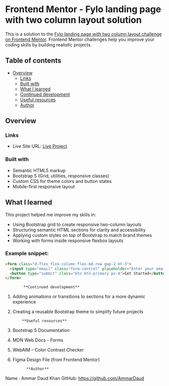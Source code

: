 # Frontend Mentor - Fylo landing page with two column layout solution

This is a solution to the [Fylo landing page with two column layout challenge on Frontend Mentor](https://www.frontendmentor.io/challenges/fylo-landing-page-with-two-column-layout-5ca5ef041e82137ec91a50f5). Frontend Mentor challenges help you improve your coding skills by building realistic projects. 

## Table of contents

- [Overview](#overview)
  - [Links](#links)
  - [Built with](#built-with)
  - [What I learned](#what-i-learned)
  - [Continued development](#continued-development)
  - [Useful resources](#useful-resources)
  - [Author](#author)

## Overview

### Links

- Live Site URL: [Live Project](http://127.0.0.1:5500/Fylo-Landing-Page/index.html)

### Built with

- Semantic HTML5 markup
- Bootstrap 5 (Grid, utilities, responsive classes)
- Custom CSS for theme colors and button states
- Mobile-first responsive layout

## What I learned

This project helped me improve my skills in:

- Using Bootstrap grid to create responsive two-column layouts
- Structuring semantic HTML sections for clarity and accessibility
- Applying custom styles on top of Bootstrap to match brand themes
- Working with forms inside responsive flexbox layouts

### Example snippet:

```HTML 
<form class="d-flex flex-column flex-md-row gap-2 mt-3">
  <input type="email" class="form-control" placeholder="Enter your email" required />
  <button type="submit" class="btn btn-primary px-4">Get Started</button>
</form>
  ```

            **Continued development**
1. Adding animations or transitions to sections for a more dynamic experience
2. Creating a reusable Bootstrap theme to simplify future projects

           **Useful resources**
1. Bootstrap 5 Documentation
2. MDN Web Docs - Forms
3. WebAIM – Color Contrast Checker
4. Figma Design File (from Frontend Mentor)
 
             **Author**
Name : Ammar Daud Khan
GitHub: https://github.com/AmmarDaud